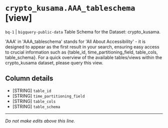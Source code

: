 # `crypto_kusama.AAA_tableschema` [view]
`bq-1` | `bigquery-public-data`
Table Schema for the Dataset: crypto_kusama.

'AAA' in 'AAA_tableschema' stands for 'All About Accessibility' - it is designed to appear as the first result in your search, ensuring easy access to crucial information such as {table_id, time_partitioning_field, table_cols, table_schema}. For a quick overview of the available tables/views within the crypto_kusama dataset, please query this view.

## Column details
* [STRING]    `table_id`
* [STRING]    `time_partitioning_field`
* [STRING]    `table_cols`
* [STRING]    `table_schema`

-------------------------------------------------------------------------------
*Do not make edits above this line.*
